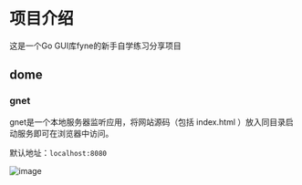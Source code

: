 # 项目介绍
这是一个Go GUI库fyne的新手自学练习分享项目

## dome

### gnet

gnet是一个本地服务器监听应用，将网站源码（包括 index.html  ）放入同目录启动服务即可在浏览器中访问。

默认地址：`localhost:8080`

![image](https://github.com/jacksalad/Fyne_Study/assets/72755652/7c80f83e-654d-4226-8a26-d6a0c4cb2752)

